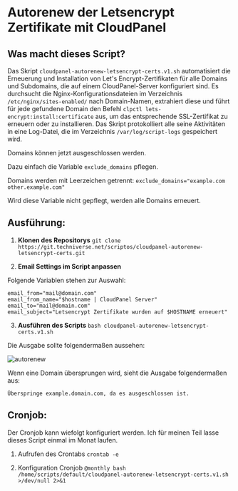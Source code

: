 # Autorenew der Letsencrypt Zertifikate mit CloudPanel

## Was macht dieses Script?

Das Skript `cloudpanel-autorenew-letsencrypt-certs.v1.sh` automatisiert die Erneuerung und Installation von Let's Encrypt-Zertifikaten für alle Domains und Subdomains, die auf einem CloudPanel-Server konfiguriert sind. Es durchsucht die Nginx-Konfigurationsdateien im Verzeichnis `/etc/nginx/sites-enabled/` nach Domain-Namen, extrahiert diese und führt für jede gefundene Domain den Befehl `clpctl lets-encrypt:install:certificate` aus, um das entsprechende SSL-Zertifikat zu erneuern oder zu installieren. Das Skript protokolliert alle seine Aktivitäten in eine Log-Datei, die im Verzeichnis `/var/log/script-logs` gespeichert wird.

Domains können jetzt ausgeschlossen werden.

Dazu einfach die Variable `exclude_domains` pflegen.

Domains werden mit Leerzeichen getrennt: `exclude_domains="example.com other.example.com"`

Wird diese Variable nicht gepflegt, werden alle Domains erneuert.

## Ausführung:

1. **Klonen des Repositorys**
`git clone https://git.techniverse.net/scriptos/cloudpanel-autorenew-letsencrypt-certs.git`

2. **Email Settings im Script anpassen**

Folgende Variablen stehen zur Auswahl:
```
email_from="mail@domain.com"
email_from_name="$hostname | CloudPanel Server"
email_to="mail@domain.com"
email_subject="Letsencrypt Zertifikate wurden auf $HOSTNAME erneuert"
```

3. **Ausführen des Scripts**
`bash cloudpanel-autorenew-letsencrypt-certs.v1.sh`

Die Ausgabe sollte folgendermaßen aussehen:

![autorenew](https://git.techniverse.net/scriptos/cloudpanel-autorenew-letsencrypt-certs/raw/branch/main/assets/autorenew1.png)

Wenn eine Domain übersprungen wird, sieht die Ausgabe folgendermaßen aus:

`Überspringe example.domain.com, da es ausgeschlossen ist.`

## Cronjob:

Der Cronjob kann wiefolgt konfiguriert werden.
Ich für meinen Teil lasse dieses Script einmal im Monat laufen.

1. Aufrufen des Crontabs
`crontab -e`

2. Konfiguration Cronjob
`@monthly bash /home/scripts/default/cloudpanel-autorenew-letsencrypt-certs.v1.sh >/dev/null 2>&1`
